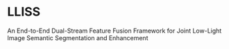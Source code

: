 # LLISS
An End-to-End Dual-Stream Feature Fusion Framework for Joint Low-Light Image Semantic Segmentation and Enhancement
